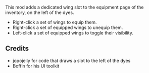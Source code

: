 ﻿This mod adds a dedicated wing slot to the equipment page of the inventory, on the left of the dyes.

* Right-click a set of wings to equip them.
* Right-click a set of equipped wings to unequip them.
* Left-click a set of equipped wings to toggle their visibility.

## Credits
* jopojelly for code that draws a slot to the left of the dyes
* Boffin for his UI toolkit